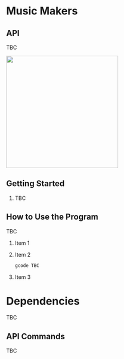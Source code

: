 # Music Makers

## API

TBC

<p float="left">
  <img src="../../Documents/placeholder_image.png" height="300" />
</p>


## Getting Started

1. TBC


## How to Use the Program

TBC

1. Item 1

1. Item 2

    ```bash
    gcode TBC
    ```

1. Item 3

# Dependencies

TBC

## API Commands

TBC